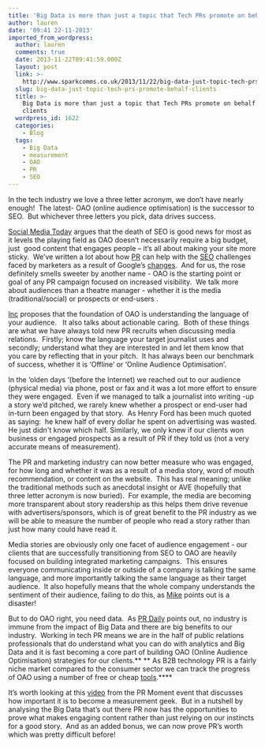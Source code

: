 ```yaml
---
title: 'Big Data is more than just a topic that Tech PRs promote on behalf of clients '
author: lauren
date: '09:41 22-11-2013'
imported_from_wordpress:
  author: lauren
  comments: true
  date: 2013-11-22T09:41:59.000Z
  layout: post
  link: >-
    http://www.sparkcomms.co.uk/2013/11/22/big-data-just-topic-tech-prs-promote-behalf-clients/
  slug: big-data-just-topic-tech-prs-promote-behalf-clients
  title: >-
    Big Data is more than just a topic that Tech PRs promote on behalf of
    clients 
  wordpress_id: 1622
  categories:
    - Blog
  tags:
    - Big Data
    - measurement
    - OAO
    - PR
    - SEO
---
```


In the tech industry we love a three letter acronym, we don’t have nearly enough!  The latest- OAO (online audience optimisation) is the successor to SEO.  But whichever three letters you pick, data drives success.

[Social Media Today](http://socialmediatoday.com/douglaskarr/1820666/why-google-hiding-keywords-great-marketers) argues that the death of SEO is good news for most as it levels the playing field as OAO doesn’t necessarily require a big budget, just  good content that engages people – it’s all about making your site more sticky.  We’ve written a lot about how [PR](http://www.sparkcomms.co.uk/2013/08/why-prs-love-a-penguin/) can help with the [SEO](http://www.sparkcomms.co.uk/2013/08/seo-in-pr-standing-out-from-the-crowd/) challenges faced by marketers as a result of Google’s [changes](http://www.sparkcomms.co.uk/2013/08/google-didnt-just-kill-pr-agencies/).  And for us, the rose definitely smells sweeter by another name - OAO is the starting point or goal of any PR campaign focused on increased visibility.  We talk more about audiences than a theatre manager - whether it is the media (traditional/social) or prospects or end-users .

[Inc](http://www.inc.com/erik-sherman/seo-is-dead-audience-optimization.html) proposes that the foundation of OAO is understanding the language of your audience.   It also talks about actionable caring.  Both of these things are what we have always told new PR recruits when discussing media relations.  Firstly; know the language your target journalist uses and secondly; understand what they are interested in and let them know that you care by reflecting that in your pitch.  It has always been our benchmark of success, whether it is ‘Offline’ or ‘Online Audience Optimisation’.

In the ‘olden days ‘(before the Internet) we reached out to our audience (physical media) via phone, post or fax and it was a lot more effort to ensure they were engaged.  Even if we managed to talk a journalist into writing -up a story we’d pitched, we rarely knew whether a prospect or end-user had in-turn been engaged by that story.  As Henry Ford has been much quoted as saying:  he knew half of every dollar he spent on advertising was wasted. He just didn't know which half. Similarly, we only knew if our clients won business or engaged prospects as a result of PR if they told us (not a very accurate means of measurement).

The PR and marketing industry can now better measure who was engaged, for how long and whether it was as a result of a media story, word of mouth recommendation, or content on the website.  This has real meaning; unlike the traditional methods such as anecdotal insight or AVE (hopefully that three letter acronym is now buried).  For example, the media are becoming more transparent about story readership as this helps them drive revenue with advertisers/sponsors, which is of great benefit to the PR industry as we will be able to measure the number of people who read a story rather than just how many could have read it.

Media stories are obviously only one facet of audience engagement - our clients that are successfully transitioning from SEO to OAO are heavily focused on building integrated marketing campaigns.  This ensures everyone communicating inside or outside of a company is talking the same language, and more importantly talking the same language as their target audience.  It also hopefully means that the whole company understands the sentiment of their audience, failing to do this, as [Mike](http://www.sparkcomms.co.uk/2013/10/askbg/) points out is a disaster!

But to do OAO right, you need data.  As [PR Daily](http://www.prdaily.com/Main/Articles/15077.aspx) points out, no industry is immune from the impact of Big Data and there are big benefits to our industry.  Working in tech PR means we are in the half of public relations professionals that do understand what you can do with analytics and Big Data and it is fast becoming a core part of building OAO (Online Audience Optimisation) strategies for our clients.** ** As B2B technology PR is a fairly niche market compared to the consumer sector we can track the progress of OAO using a number of free or cheap [tools](http://socialmediatoday.com/ginidietrich/1442016/how-measure-pr-use-these-tools).****

It’s worth looking at this [video](http://www.prmoment.com/1579/does-pr-need-more-creative-or-data-driven-geeks.aspx) from the PR Moment event that discusses how important it is to become a measurement geek.  But in a nutshell by analysing the Big Data that’s out there PR now has the opportunities to prove what makes engaging content rather than just relying on our instincts for a good story.  And as an added bonus, we can now prove PR’s worth which was pretty difficult before!
